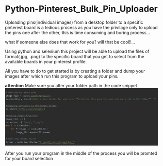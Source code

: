 # Python-Pinterest_Bulk_Pin_Uploader
Uploading pins(individual images) from a desktop folder to a specific pinterest board is a tedious process as you have the privilage
only to upload the pins one after the other, this is time consuming and boring process...

what if someone else does that work for you? will that be cool!!...

Using python and selenium this project will be able to upload the files of format(.jpg, .png) to the specific board that you get to select from the available boards in your pinterest profile.

All you have to do to get started is by creating a folder and dump your images after which run this program to upload your pins.

**attention**
Make sure you alter your folder path in the code snippet
![alt text](MetaData/FolderPath.PNG)

After you run your program in the middle of the process you will be promted for your board selection



